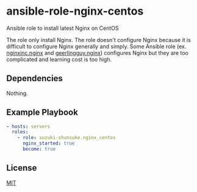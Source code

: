 # ansible-role-nginx-centos

Ansible role to install latest Nginx on CentOS

The role only install Nginx.
The role doesn't configure Nginx because it is difficult to configure Nginx generally and simply.
Some Ansible role (ex. [nginxinc.nginx](https://github.com/nginxinc/ansible-role-nginx) and [geerlingguy.nginx](https://github.com/geerlingguy/ansible-role-nginx)) configures Nginx but they are too complicated and learning cost is too high.

## Dependencies

Nothing.

## Example Playbook

```yaml
- hosts: servers
  roles:
    - role: suzuki-shunsuke.nginx_centos
      nginx_started: true
      become: true
```

## License

[MIT](LICENSE)
